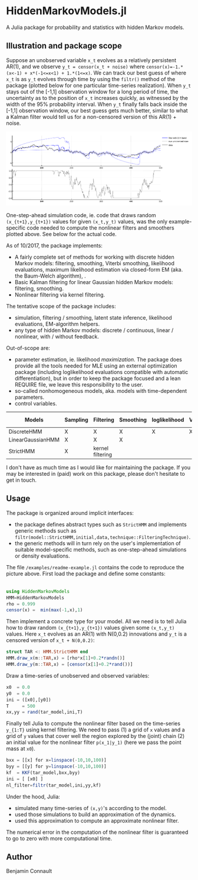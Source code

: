 # HiddenMarkovModels.jl

A Julia package for probability and statistics with hidden Markov models.


## Illustration and package scope


Suppose an unobserved variable `x_t` evolves as a relatively persistent AR(1), and we observe `y_t = censor(x_t + noise)` where `censor(x)=-1.*(x<-1) + x*(-1<=x<1) + 1.*(1<=x)`. We can track our best guess of where `x_t` is as `y_t` evolves through time by using the `filtr()` method of the package (plotted below for one particular time-series realization). When `y_t` stays out of the [-1,1] observation window for a long period of time, the uncertainty as to the position of `x_t` increases quickly, as witnessed by the width of the 95\% probability interval. When `y_t` finally falls back inside the [-1,1] observation window, our best guess gets much better, similar to what a Kalman filter would tell us for a non-censored version of this AR(1) + noise. 


![nonlinear filtering for a censored AR(1)](examples/tar-filtering.png)

One-step-ahead simulation code, ie. code that draws random `(x_{t+1},y_{t+1})` values for given `(x_t,y_t)` values, was the only example-specific code needed to compute the nonlinear filters and smoothers plotted above. See below for the actual code.


As of 10/2017, the package implements:
- A fairly complete set of methods for working with discrete hidden Markov models: filtering, smoothing, Viterbi smoothing, likelihood evaluations, maximum likelihood estimation via closed-form EM (aka. the Baum-Welch algorithm), . 
- Basic Kalman filtering for linear Gaussian hidden Markov models: filtering, smoothing.
- Nonlinear filtering via kernel filtering.

The tentative scope of the package includes:
- simulation, filtering / smoothing, latent state inference, likelihood evaluations, EM-algorithm helpers.
- any type of hidden Markov models: discrete / continuous, linear / nonlinear, with / without feedback. 

Out-of-scope are:
- parameter estimation, ie. likelihood _maximization_. The package does provide all the tools needed for MLE using an external optimization package (including loglikelihood evaluations compatible with automatic differentiation), but in order to keep the package focused and a lean REQUIRE file, we leave this responsibility to the user. 
- so-called nonhomogeneous models, aka. models with time-dependent parameters.
- control variables.

| Models              | Sampling | Filtering         | Smoothing | loglikelihood  | Viterbi | E-step weights |
| ------------------- | -------- | ----------------- | --------- | -------------- | ------- | -------------- |
| DiscreteHMM         | X        | X                 | X         | X              | X       | X              |
| LinearGaussianHMM   | X        | X                 | X         |                |         |                |
| StrictHMM           | X        | kernel filtering  |           |                |         |                |


I don't have as much time as I would like for maintaining the package. If you may be interested in (paid) work on this package, please don't hesitate to get in touch.

## Usage


The package is organized around implicit interfaces:
- the package defines abstract types such as `StrictHMM` and implements generic methods such as `filtr(model::StrictHMM,initial,data,technique::FilteringTechnique)`. 
- the generic methods will in turn rely on the user's implementation of suitable model-specific methods, such as one-step-ahead simulations or density evaluations.

The file `/examples/readme-example.jl` contains the code to reproduce the picture above. First load the package and define some constants:

~~~julia 

using HiddenMarkovModels
HMM=HiddenMarkovModels
rho = 0.999
censor(x) =  min(max(-1,x),1)

~~~   

Then implement a concrete type for your model. All we need is to tell Julia how to draw random `(x_{t+1},y_{t+1})` values given some `(x_t,y_t)` values. Here `x_t` evolves as an AR(1) with N(0,0.2) innovations and `y_t` is a censored version of `x_t + N(0,0.2)`:

~~~julia
struct TAR <: HMM.StrictHMM end
HMM.draw_x(m::TAR,x) = [rho*x[1]+0.2*randn()]
HMM.draw_y(m::TAR,x) = [censor(x[1]+0.2*rand())]
~~~

Draw a time-series of unobserved and observed variables:

~~~julia
x0  = 0.0
y0  = 0.0
ini = ([x0],[y0])
T     = 500
xx,yy = rand(tar_model,ini,T)
~~~


Finally tell Julia to compute the nonlinear filter based on the time-series `y_{1:T}` using kernel filtering. We need to pass (1) a grid of `x` values and a grid of `y` values that cover well the region explored by the (joint) chain (2) an initial value for the nonlinear filter ``p(x_1|y_1)`` (here we pass the point mass at `x0`).

~~~julia
bxx = [[x] for x=linspace(-10,10,100)]
byy = [[y] for y=linspace(-10,10,100)]
kf  = KKF(tar_model,bxx,byy)
ini = [ [x0] ]
nl_filter=filtr(tar_model,ini,yy,kf)
~~~

Under the hood, Julia:
- simulated many time-series of `(x,y)`'s according to the model.
- used those simulations to build an approximation of the dynamics.
- used this approximation to compute an approximate nonlinear filter.

The numerical error in the computation of the nonlinear filter is guaranteed to go to zero with more computational time.



## Author

Benjamin Connault



